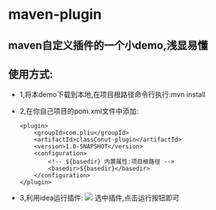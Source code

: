 # maven-plugin
## maven自定义插件的一个小demo,浅显易懂

## 使用方式: 
- 1,将本demo下载到本地,在项目根路径命令行执行:mvn install
- 2,在你自己项目的pom.xml文件中添加:
    
    ```
    <plugin>
        <groupId>com.pliu</groupId>
        <artifactId>classConut-plugin</artifactId>
        <version>1.0-SNAPSHOT</version>
        <configuration>
            <!-- ${basedir} 内置属性:项目根路径 -->
            <basedir>${basedir}</basedir>
        </configuration>
    </plugin>
    ```
- 3,利用idea运行插件:
![](https://upload-images.jianshu.io/upload_images/2184521-28bc3042bb47aea4.png?imageMogr2/auto-orient/)
 选中插件,点击运行按钮即可
